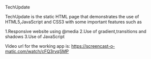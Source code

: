 TechUpdate

TechUpdate is the static HTML page that demonstrates the use of HTML5,JavaScript and CSS3 with some important features such as

1.Responsive website using @media
2.Use of gradient,transitions and shadows
3.Use of JavaScript

Video url for the working app is:
https://screencast-o-matic.com/watch/cFQ3rvqSMP
